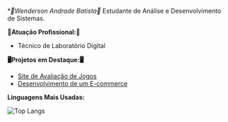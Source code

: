 **💫*Wenderson Andrade Batista💫**
Estudante de Análise e Desenvolvimento de Sistemas.

**💫Atuação Profissional:💫**
- Técnico de Laboratório Digital

**🖥️Projetos em Destaque:🖥️**
- [Site de Avaliação de Jogos](https://github.com/falvojc/speech-learning)
- [Desenvolvimento de um E-commerce](https://github.com/Eric0254/StreetRushGear)
  

**Linguagens Mais Usadas:**

![Top Langs](https://github-readme-stats-git-masterrstaa-rickstaa.vercel.app/api/top-langs/?username=falvojr&bg_color=000&border_color=30A3DC&title_color=E94D5F&text_color=FFF)



